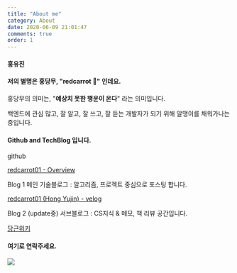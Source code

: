 ```yaml
---
title: "About me"
category: About
date: 2020-06-09 21:01:47
comments: true
order: 1
---
```




#### 홍유진 

#### 저의 별명은 홍당무, **"redcarrot 🥕"** 인데요.

홍당무의 의미는,  "**예상치 못한 행운이 온다**" 라는 의미입니다.

백엔드에 관심 많고, 잘 알고, 잘 쓰고, 잘 듣는 개발자가 되기 위해 알맹이를 채워가나는 중입니다.



#### Github and TechBlog  입니다.  

github

[redcarrot01 - Overview](https://github.com/redcarrot01)

Blog 1 메인 기술블로그 : 알고리즘, 프로젝트 중심으로 포스팅 합니다.

[redcarrot01 (Hong Yujin) - velog](https://velog.io/@redcarrot01)

Blog 2 (update중)  서브블로그 :   CS지식 & 메모, 책 리뷰 공간입니다.

[당근위키](https://redcarrot01.github.io/)



#### 여기로 연락주세요.

<a href="mailto:redccc9010@gmail.com">
<img src="https://img.shields.io/badge/Gmail-d14836?style=flat-square&logo=Gmail&logoColor=white&link=redcarrot01@gmail.com"/></a> 